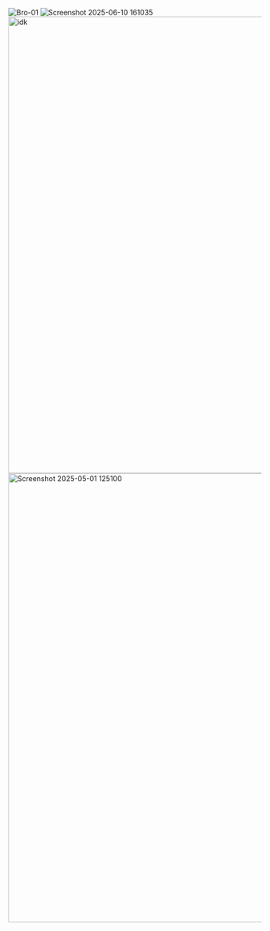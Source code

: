 ![Bro-01](https://github.com/user-attachments/assets/f6818a49-48be-4a66-81ec-387f21c5de58)
![Screenshot 2025-06-10 161035](https://github.com/user-attachments/assets/6ee7f7a9-7637-477f-b748-2713a40ddf8a)
<img width="908" alt="idk" src="https://github.com/user-attachments/assets/9439831f-c17f-4271-a3e8-c076554a6b52" />
<img width="893" alt="Screenshot 2025-05-01 125100" src="https://github.com/user-attachments/assets/2e5548e6-168d-46dd-82a0-1be73d8a583b" />



















